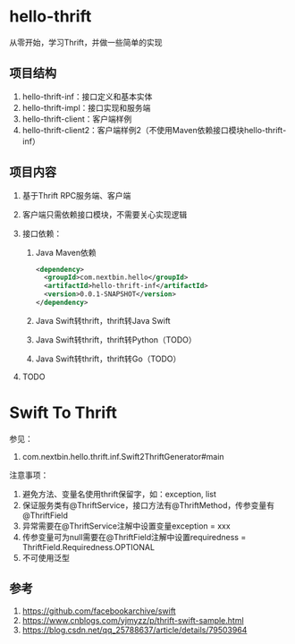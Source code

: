 # hello-thrift

从零开始，学习Thrift，并做一些简单的实现

## 项目结构

1. hello-thrift-inf：接口定义和基本实体
2. hello-thrift-impl：接口实现和服务端
3. hello-thrift-client：客户端样例
3. hello-thrift-client2：客户端样例2（不使用Maven依赖接口模块hello-thrift-inf）

## 项目内容

1. 基于Thrift RPC服务端、客户端

2. 客户端只需依赖接口模块，不需要关心实现逻辑

3. 接口依赖：
   1. Java Maven依赖

      ```xml
      <dependency>
      	<groupId>com.nextbin.hello</groupId>
      	<artifactId>hello-thrift-inf</artifactId>
      	<version>0.0.1-SNAPSHOT</version>
      </dependency>
      ```

   2. Java Swift转thrift，thrift转Java Swift

   3. Java Swift转thrift，thrift转Python（TODO）

   4. Java Swift转thrift，thrift转Go（TODO）

4. TODO

# Swift To Thrift

参见：

1. com.nextbin.hello.thrift.inf.Swift2ThriftGenerator#main

注意事项：

1. 避免方法、变量名使用thrift保留字，如：exception, list
2. 保证服务类有@ThriftService，接口方法有@ThriftMethod，传参变量有@ThriftField
3. 异常需要在@ThriftService注解中设置变量exception = xxx
4. 传参变量可为null需要在@ThriftField注解中设置requiredness = ThriftField.Requiredness.OPTIONAL
5. 不可使用泛型

## 参考

1. https://github.com/facebookarchive/swift
2. https://www.cnblogs.com/yjmyzz/p/thrift-swift-sample.html
3. https://blog.csdn.net/qq_25788637/article/details/79503964

